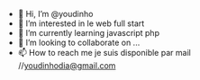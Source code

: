 - 👋 Hi, I’m @youdinho
- 👀 I’m interested in  le web full start
- 🌱 I’m currently learning  javascript php
- 💞️ I’m looking to collaborate on ...
- 📫 How to reach me  je suis disponible par mail  //youdinhodia@gmail.com

<!---
youdinho/youdinho is a ✨ special ✨ repository because its `README.md` (this file) appears on your GitHub profile.
You can click the Preview link to take a look at your changes.
--->
